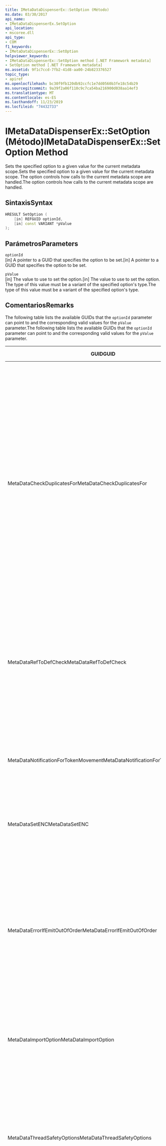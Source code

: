 ```yaml
---
title: IMetaDataDispenserEx::SetOption (Método)
ms.date: 03/30/2017
api_name:
- IMetaDataDispenserEx.SetOption
api_location:
- mscoree.dll
api_type:
- COM
f1_keywords:
- IMetaDataDispenserEx::SetOption
helpviewer_keywords:
- IMetaDataDispenserEx::SetOption method [.NET Framework metadata]
- SetOption method [.NET Framework metadata]
ms.assetid: 9f1c7ccd-7fb2-41d8-aa00-24b823376527
topic_type:
- apiref
ms.openlocfilehash: bc30f9fb120db92ccfc1e7dd0560b3fe18c54b29
ms.sourcegitcommit: 9a39f2a06f110c9c7ca54ba216900d038aa14ef3
ms.translationtype: MT
ms.contentlocale: es-ES
ms.lasthandoff: 11/23/2019
ms.locfileid: "74432733"
---
```

# <a name="imetadatadispenserexsetoption-method"></a><span data-ttu-id="1752c-102">IMetaDataDispenserEx::SetOption (Método)</span><span class="sxs-lookup"><span data-stu-id="1752c-102">IMetaDataDispenserEx::SetOption Method</span></span>
<span data-ttu-id="1752c-103">Sets the specified option to a given value for the current metadata scope.</span><span class="sxs-lookup"><span data-stu-id="1752c-103">Sets the specified option to a given value for the current metadata scope.</span></span> <span data-ttu-id="1752c-104">The option controls how calls to the current metadata scope are handled.</span><span class="sxs-lookup"><span data-stu-id="1752c-104">The option controls how calls to the current metadata scope are handled.</span></span>  
  
## <a name="syntax"></a><span data-ttu-id="1752c-105">Sintaxis</span><span class="sxs-lookup"><span data-stu-id="1752c-105">Syntax</span></span>  
  
```cpp  
HRESULT SetOption (  
    [in] REFGUID optionId,   
    [in] const VARIANT *pValue  
);  
```  
  
## <a name="parameters"></a><span data-ttu-id="1752c-106">Parámetros</span><span class="sxs-lookup"><span data-stu-id="1752c-106">Parameters</span></span>  
 `optionId`  
 <span data-ttu-id="1752c-107">[in] A pointer to a GUID that specifies the option to be set.</span><span class="sxs-lookup"><span data-stu-id="1752c-107">[in] A pointer to a GUID that specifies the option to be set.</span></span>  
  
 `pValue`  
 <span data-ttu-id="1752c-108">[in] The value to use to set the option.</span><span class="sxs-lookup"><span data-stu-id="1752c-108">[in] The value to use to set the option.</span></span> <span data-ttu-id="1752c-109">The type of this value must be a variant of the specified option's type.</span><span class="sxs-lookup"><span data-stu-id="1752c-109">The type of this value must be a variant of the specified option's type.</span></span>  
  
## <a name="remarks"></a><span data-ttu-id="1752c-110">Comentarios</span><span class="sxs-lookup"><span data-stu-id="1752c-110">Remarks</span></span>  
 <span data-ttu-id="1752c-111">The following table lists the available GUIDs that the `optionId` parameter can point to and the corresponding valid values for the `pValue` parameter.</span><span class="sxs-lookup"><span data-stu-id="1752c-111">The following table lists the available GUIDs that the `optionId` parameter can point to and the corresponding valid values for the `pValue` parameter.</span></span>  
  
|<span data-ttu-id="1752c-112">GUID</span><span class="sxs-lookup"><span data-stu-id="1752c-112">GUID</span></span>|<span data-ttu-id="1752c-113">Descripción</span><span class="sxs-lookup"><span data-stu-id="1752c-113">Description</span></span>|<span data-ttu-id="1752c-114">`pValue` Parameter</span><span class="sxs-lookup"><span data-stu-id="1752c-114">`pValue` Parameter</span></span>|  
|----------|-----------------|------------------------|  
|<span data-ttu-id="1752c-115">MetaDataCheckDuplicatesFor</span><span class="sxs-lookup"><span data-stu-id="1752c-115">MetaDataCheckDuplicatesFor</span></span>|<span data-ttu-id="1752c-116">Controls which items are checked for duplicates.</span><span class="sxs-lookup"><span data-stu-id="1752c-116">Controls which items are checked for duplicates.</span></span> <span data-ttu-id="1752c-117">Each time you call an [IMetaDataEmit](../../../../docs/framework/unmanaged-api/metadata/imetadataemit-interface.md) method that creates a new item, you can ask the method to check whether the item already exists in the current scope.</span><span class="sxs-lookup"><span data-stu-id="1752c-117">Each time you call an [IMetaDataEmit](../../../../docs/framework/unmanaged-api/metadata/imetadataemit-interface.md) method that creates a new item, you can ask the method to check whether the item already exists in the current scope.</span></span> <span data-ttu-id="1752c-118">For example, you can check for the existence of `mdMethodDef` items; in this case, when you call [IMetaDataEmit::DefineMethod](../../../../docs/framework/unmanaged-api/metadata/imetadataemit-definemethod-method.md), it will check that the method does not already exist in the current scope.</span><span class="sxs-lookup"><span data-stu-id="1752c-118">For example, you can check for the existence of `mdMethodDef` items; in this case, when you call [IMetaDataEmit::DefineMethod](../../../../docs/framework/unmanaged-api/metadata/imetadataemit-definemethod-method.md), it will check that the method does not already exist in the current scope.</span></span> <span data-ttu-id="1752c-119">This check uses the key that uniquely identifies a given method: parent type, name, and signature.</span><span class="sxs-lookup"><span data-stu-id="1752c-119">This check uses the key that uniquely identifies a given method: parent type, name, and signature.</span></span>|<span data-ttu-id="1752c-120">Must be a variant of type UI4, and must contain a combination of the values of the [CorCheckDuplicatesFor](../../../../docs/framework/unmanaged-api/metadata/corcheckduplicatesfor-enumeration.md) enumeration.</span><span class="sxs-lookup"><span data-stu-id="1752c-120">Must be a variant of type UI4, and must contain a combination of the values of the [CorCheckDuplicatesFor](../../../../docs/framework/unmanaged-api/metadata/corcheckduplicatesfor-enumeration.md) enumeration.</span></span>|  
|<span data-ttu-id="1752c-121">MetaDataRefToDefCheck</span><span class="sxs-lookup"><span data-stu-id="1752c-121">MetaDataRefToDefCheck</span></span>|<span data-ttu-id="1752c-122">Controls which referenced items are converted to definitions.</span><span class="sxs-lookup"><span data-stu-id="1752c-122">Controls which referenced items are converted to definitions.</span></span> <span data-ttu-id="1752c-123">By default, the metadata engine will optimize the code by converting a referenced item to its definition if the referenced item is actually defined in the current scope.</span><span class="sxs-lookup"><span data-stu-id="1752c-123">By default, the metadata engine will optimize the code by converting a referenced item to its definition if the referenced item is actually defined in the current scope.</span></span>|<span data-ttu-id="1752c-124">Must be a variant of type UI4, and must contain a combination of the values of the [CorRefToDefCheck](../../../../docs/framework/unmanaged-api/metadata/correftodefcheck-enumeration.md) enumeration.</span><span class="sxs-lookup"><span data-stu-id="1752c-124">Must be a variant of type UI4, and must contain a combination of the values of the [CorRefToDefCheck](../../../../docs/framework/unmanaged-api/metadata/correftodefcheck-enumeration.md) enumeration.</span></span>|  
|<span data-ttu-id="1752c-125">MetaDataNotificationForTokenMovement</span><span class="sxs-lookup"><span data-stu-id="1752c-125">MetaDataNotificationForTokenMovement</span></span>|<span data-ttu-id="1752c-126">Controls which token remaps occurring during a metadata merge generate callbacks.</span><span class="sxs-lookup"><span data-stu-id="1752c-126">Controls which token remaps occurring during a metadata merge generate callbacks.</span></span> <span data-ttu-id="1752c-127">Use the [IMetaDataEmit::SetHandler](../../../../docs/framework/unmanaged-api/metadata/imetadataemit-sethandler-method.md) method to establish your [IMapToken](../../../../docs/framework/unmanaged-api/metadata/imaptoken-interface.md) interface.</span><span class="sxs-lookup"><span data-stu-id="1752c-127">Use the [IMetaDataEmit::SetHandler](../../../../docs/framework/unmanaged-api/metadata/imetadataemit-sethandler-method.md) method to establish your [IMapToken](../../../../docs/framework/unmanaged-api/metadata/imaptoken-interface.md) interface.</span></span>|<span data-ttu-id="1752c-128">Must be a variant of type UI4, and must contain a combination of the values of the [CorNotificationForTokenMovement](../../../../docs/framework/unmanaged-api/metadata/cornotificationfortokenmovement-enumeration.md) enumeration.</span><span class="sxs-lookup"><span data-stu-id="1752c-128">Must be a variant of type UI4, and must contain a combination of the values of the [CorNotificationForTokenMovement](../../../../docs/framework/unmanaged-api/metadata/cornotificationfortokenmovement-enumeration.md) enumeration.</span></span>|  
|<span data-ttu-id="1752c-129">MetaDataSetENC</span><span class="sxs-lookup"><span data-stu-id="1752c-129">MetaDataSetENC</span></span>|<span data-ttu-id="1752c-130">Controls the behavior of edit-and-continue (ENC).</span><span class="sxs-lookup"><span data-stu-id="1752c-130">Controls the behavior of edit-and-continue (ENC).</span></span> <span data-ttu-id="1752c-131">Only one mode of behavior can be set at a time.</span><span class="sxs-lookup"><span data-stu-id="1752c-131">Only one mode of behavior can be set at a time.</span></span>|<span data-ttu-id="1752c-132">Must be a variant of type UI4, and must contain a value of the [CorSetENC](../../../../docs/framework/unmanaged-api/metadata/corsetenc-enumeration.md) enumeration.</span><span class="sxs-lookup"><span data-stu-id="1752c-132">Must be a variant of type UI4, and must contain a value of the [CorSetENC](../../../../docs/framework/unmanaged-api/metadata/corsetenc-enumeration.md) enumeration.</span></span> <span data-ttu-id="1752c-133">The value is not a bitmask.</span><span class="sxs-lookup"><span data-stu-id="1752c-133">The value is not a bitmask.</span></span>|  
|<span data-ttu-id="1752c-134">MetaDataErrorIfEmitOutOfOrder</span><span class="sxs-lookup"><span data-stu-id="1752c-134">MetaDataErrorIfEmitOutOfOrder</span></span>|<span data-ttu-id="1752c-135">Controls which emitted-out-of-order errors generate callbacks.</span><span class="sxs-lookup"><span data-stu-id="1752c-135">Controls which emitted-out-of-order errors generate callbacks.</span></span> <span data-ttu-id="1752c-136">Emitting metadata out of order is not fatal; however, if you emit metadata in an order that is favored by the metadata engine, the metadata is more compact and therefore can be more efficiently searched.</span><span class="sxs-lookup"><span data-stu-id="1752c-136">Emitting metadata out of order is not fatal; however, if you emit metadata in an order that is favored by the metadata engine, the metadata is more compact and therefore can be more efficiently searched.</span></span> <span data-ttu-id="1752c-137">Use the `IMetaDataEmit::SetHandler` method to establish your [IMetaDataError](../../../../docs/framework/unmanaged-api/metadata/imetadataerror-interface.md) interface.</span><span class="sxs-lookup"><span data-stu-id="1752c-137">Use the `IMetaDataEmit::SetHandler` method to establish your [IMetaDataError](../../../../docs/framework/unmanaged-api/metadata/imetadataerror-interface.md) interface.</span></span>|<span data-ttu-id="1752c-138">Must be a variant of type UI4, and must contain a combination of the values of the [CorErrorIfEmitOutOfOrder](../../../../docs/framework/unmanaged-api/metadata/corerrorifemitoutoforder-enumeration.md) enumeration.</span><span class="sxs-lookup"><span data-stu-id="1752c-138">Must be a variant of type UI4, and must contain a combination of the values of the [CorErrorIfEmitOutOfOrder](../../../../docs/framework/unmanaged-api/metadata/corerrorifemitoutoforder-enumeration.md) enumeration.</span></span>|  
|<span data-ttu-id="1752c-139">MetaDataImportOption</span><span class="sxs-lookup"><span data-stu-id="1752c-139">MetaDataImportOption</span></span>|<span data-ttu-id="1752c-140">Controls which kinds of items that were deleted during an ENC are retrieved by an enumerator.</span><span class="sxs-lookup"><span data-stu-id="1752c-140">Controls which kinds of items that were deleted during an ENC are retrieved by an enumerator.</span></span>|<span data-ttu-id="1752c-141">Must be a variant of type UI4, and must contain a combination of the values of the [CorImportOptions Enumeration](../../../../docs/framework/unmanaged-api/metadata/corimportoptions-enumeration.md) enumeration.</span><span class="sxs-lookup"><span data-stu-id="1752c-141">Must be a variant of type UI4, and must contain a combination of the values of the [CorImportOptions Enumeration](../../../../docs/framework/unmanaged-api/metadata/corimportoptions-enumeration.md) enumeration.</span></span>|  
|<span data-ttu-id="1752c-142">MetaDataThreadSafetyOptions</span><span class="sxs-lookup"><span data-stu-id="1752c-142">MetaDataThreadSafetyOptions</span></span>|<span data-ttu-id="1752c-143">Controls whether the metadata engine obtains reader/writer locks, thereby ensuring thread safety.</span><span class="sxs-lookup"><span data-stu-id="1752c-143">Controls whether the metadata engine obtains reader/writer locks, thereby ensuring thread safety.</span></span> <span data-ttu-id="1752c-144">By default, the engine assumes that access is single-threaded by the caller, so no locks are obtained.</span><span class="sxs-lookup"><span data-stu-id="1752c-144">By default, the engine assumes that access is single-threaded by the caller, so no locks are obtained.</span></span> <span data-ttu-id="1752c-145">Clients are responsible for maintaining proper thread synchronization when using the metadata API.</span><span class="sxs-lookup"><span data-stu-id="1752c-145">Clients are responsible for maintaining proper thread synchronization when using the metadata API.</span></span>|<span data-ttu-id="1752c-146">Must be a variant of type UI4, and must contain a value of the [CorThreadSafetyOptions](../../../../docs/framework/unmanaged-api/metadata/corthreadsafetyoptions-enumeration.md) enumeration.</span><span class="sxs-lookup"><span data-stu-id="1752c-146">Must be a variant of type UI4, and must contain a value of the [CorThreadSafetyOptions](../../../../docs/framework/unmanaged-api/metadata/corthreadsafetyoptions-enumeration.md) enumeration.</span></span> <span data-ttu-id="1752c-147">The value is not a bitmask.</span><span class="sxs-lookup"><span data-stu-id="1752c-147">The value is not a bitmask.</span></span>|  
|<span data-ttu-id="1752c-148">MetaDataGenerateTCEAdapters</span><span class="sxs-lookup"><span data-stu-id="1752c-148">MetaDataGenerateTCEAdapters</span></span>|<span data-ttu-id="1752c-149">Controls whether the type library importer should generate the tightly coupled event (TCE) adapters for COM connection point containers.</span><span class="sxs-lookup"><span data-stu-id="1752c-149">Controls whether the type library importer should generate the tightly coupled event (TCE) adapters for COM connection point containers.</span></span>|<span data-ttu-id="1752c-150">Must be a variant of type BOOL.</span><span class="sxs-lookup"><span data-stu-id="1752c-150">Must be a variant of type BOOL.</span></span> <span data-ttu-id="1752c-151">If `pValue` is set to `true`, the type library importer generates the TCE adapters.</span><span class="sxs-lookup"><span data-stu-id="1752c-151">If `pValue` is set to `true`, the type library importer generates the TCE adapters.</span></span>|  
|<span data-ttu-id="1752c-152">MetaDataTypeLibImportNamespace</span><span class="sxs-lookup"><span data-stu-id="1752c-152">MetaDataTypeLibImportNamespace</span></span>|<span data-ttu-id="1752c-153">Specifies a non-default namespace for the type library that is being imported.</span><span class="sxs-lookup"><span data-stu-id="1752c-153">Specifies a non-default namespace for the type library that is being imported.</span></span>|<span data-ttu-id="1752c-154">Must be either a null value or a variant of type BSTR.</span><span class="sxs-lookup"><span data-stu-id="1752c-154">Must be either a null value or a variant of type BSTR.</span></span> <span data-ttu-id="1752c-155">If `pValue` is a null value, the current namespace is set to null; otherwise, the current namespace is set to the string that is held in the variant's BSTR type.</span><span class="sxs-lookup"><span data-stu-id="1752c-155">If `pValue` is a null value, the current namespace is set to null; otherwise, the current namespace is set to the string that is held in the variant's BSTR type.</span></span>|  
|<span data-ttu-id="1752c-156">MetaDataLinkerOptions</span><span class="sxs-lookup"><span data-stu-id="1752c-156">MetaDataLinkerOptions</span></span>|<span data-ttu-id="1752c-157">Controls whether the linker should generate an assembly or a .NET Framework module file.</span><span class="sxs-lookup"><span data-stu-id="1752c-157">Controls whether the linker should generate an assembly or a .NET Framework module file.</span></span>|<span data-ttu-id="1752c-158">Must be a variant of type UI4, and must contain a combination of the values of the [CorLinkerOptions](../../../../docs/framework/unmanaged-api/metadata/corlinkeroptions-enumeration.md) enumeration.</span><span class="sxs-lookup"><span data-stu-id="1752c-158">Must be a variant of type UI4, and must contain a combination of the values of the [CorLinkerOptions](../../../../docs/framework/unmanaged-api/metadata/corlinkeroptions-enumeration.md) enumeration.</span></span>|  
|<span data-ttu-id="1752c-159">MetaDataRuntimeVersion</span><span class="sxs-lookup"><span data-stu-id="1752c-159">MetaDataRuntimeVersion</span></span>|<span data-ttu-id="1752c-160">Specifies the version of the common language runtime against which this image was built.</span><span class="sxs-lookup"><span data-stu-id="1752c-160">Specifies the version of the common language runtime against which this image was built.</span></span> <span data-ttu-id="1752c-161">The version is stored as a string, such as "v1.0.3705".</span><span class="sxs-lookup"><span data-stu-id="1752c-161">The version is stored as a string, such as "v1.0.3705".</span></span>|<span data-ttu-id="1752c-162">Must be a null value, a VT_EMPTY value, or a variant of type BSTR.</span><span class="sxs-lookup"><span data-stu-id="1752c-162">Must be a null value, a VT_EMPTY value, or a variant of type BSTR.</span></span> <span data-ttu-id="1752c-163">If `pValue` is null, the runtime version is set to null.</span><span class="sxs-lookup"><span data-stu-id="1752c-163">If `pValue` is null, the runtime version is set to null.</span></span> <span data-ttu-id="1752c-164">If `pValue` is VT_EMPTY, the version is set to a default value, which is drawn from the version of Mscorwks.dll within which the metadata code is running.</span><span class="sxs-lookup"><span data-stu-id="1752c-164">If `pValue` is VT_EMPTY, the version is set to a default value, which is drawn from the version of Mscorwks.dll within which the metadata code is running.</span></span> <span data-ttu-id="1752c-165">Otherwise, the runtime version is set to the string that is held in the variant's BSTR type.</span><span class="sxs-lookup"><span data-stu-id="1752c-165">Otherwise, the runtime version is set to the string that is held in the variant's BSTR type.</span></span>|  
|<span data-ttu-id="1752c-166">MetaDataMergerOptions</span><span class="sxs-lookup"><span data-stu-id="1752c-166">MetaDataMergerOptions</span></span>|<span data-ttu-id="1752c-167">Specifies options for merging metadata.</span><span class="sxs-lookup"><span data-stu-id="1752c-167">Specifies options for merging metadata.</span></span>|<span data-ttu-id="1752c-168">Must be a variant of type UI4, and must contain a combination of the values of the `MergeFlags` enumeration, which is described in the CorHdr.h file.</span><span class="sxs-lookup"><span data-stu-id="1752c-168">Must be a variant of type UI4, and must contain a combination of the values of the `MergeFlags` enumeration, which is described in the CorHdr.h file.</span></span>|  
|<span data-ttu-id="1752c-169">MetaDataPreserveLocalRefs</span><span class="sxs-lookup"><span data-stu-id="1752c-169">MetaDataPreserveLocalRefs</span></span>|<span data-ttu-id="1752c-170">Disables optimizing local references into definitions.</span><span class="sxs-lookup"><span data-stu-id="1752c-170">Disables optimizing local references into definitions.</span></span>|<span data-ttu-id="1752c-171">Must contain a combination of the values of the [CorLocalRefPreservation](../../../../docs/framework/unmanaged-api/metadata/corlocalrefpreservation-enumeration.md) enumeration.</span><span class="sxs-lookup"><span data-stu-id="1752c-171">Must contain a combination of the values of the [CorLocalRefPreservation](../../../../docs/framework/unmanaged-api/metadata/corlocalrefpreservation-enumeration.md) enumeration.</span></span>|  
  
## <a name="requirements"></a><span data-ttu-id="1752c-172">Requisitos</span><span class="sxs-lookup"><span data-stu-id="1752c-172">Requirements</span></span>  
 <span data-ttu-id="1752c-173">**Platform:** See [System Requirements](../../../../docs/framework/get-started/system-requirements.md).</span><span class="sxs-lookup"><span data-stu-id="1752c-173">**Platform:** See [System Requirements](../../../../docs/framework/get-started/system-requirements.md).</span></span>  
  
 <span data-ttu-id="1752c-174">**Header:** Cor.h</span><span class="sxs-lookup"><span data-stu-id="1752c-174">**Header:** Cor.h</span></span>  
  
 <span data-ttu-id="1752c-175">**Library:** Used as a resource in MsCorEE.dll</span><span class="sxs-lookup"><span data-stu-id="1752c-175">**Library:** Used as a resource in MsCorEE.dll</span></span>  
  
 <span data-ttu-id="1752c-176">**Versiones de .NET Framework:** [!INCLUDE[net_current_v10plus](../../../../includes/net-current-v10plus-md.md)]</span><span class="sxs-lookup"><span data-stu-id="1752c-176">**.NET Framework Versions:** [!INCLUDE[net_current_v10plus](../../../../includes/net-current-v10plus-md.md)]</span></span>  
  
## <a name="see-also"></a><span data-ttu-id="1752c-177">Vea también</span><span class="sxs-lookup"><span data-stu-id="1752c-177">See also</span></span>

- [<span data-ttu-id="1752c-178">IMetaDataDispenserEx (interfaz)</span><span class="sxs-lookup"><span data-stu-id="1752c-178">IMetaDataDispenserEx Interface</span></span>](../../../../docs/framework/unmanaged-api/metadata/imetadatadispenserex-interface.md)
- [<span data-ttu-id="1752c-179">IMetaDataDispenser (interfaz)</span><span class="sxs-lookup"><span data-stu-id="1752c-179">IMetaDataDispenser Interface</span></span>](../../../../docs/framework/unmanaged-api/metadata/imetadatadispenser-interface.md)
